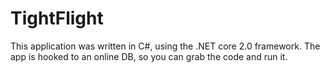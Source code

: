 # TightFlight

This application was written in C#, using the .NET core 2.0 framework. The app is hooked to an online DB, so you can grab the code and run it.
